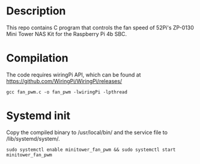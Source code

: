 # Description
This repo contains C program that controls the fan speed of 52Pi's ZP-0130
Mini Tower NAS Kit for the Raspberry Pi 4b SBC.

# Compilation
The code requires wiringPi API, which can be found at
https://github.com/WiringPi/WiringPi/releases/

`gcc fan_pwm.c -o fan_pwm -lwiringPi -lpthread`

# Systemd init
Copy the compiled binary to /usr/local/bin/ and the service file to
/lib/systemd/system/.

`sudo systemctl enable minitower_fan_pwm && sudo systemctl start minitower_fan_pwm`




